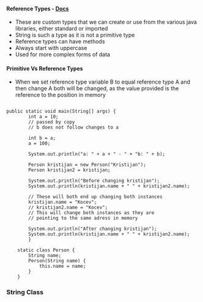#### Reference Types - [Docs](https://www.javatpoint.com/reference-data-types-in-java)
- These are custom types that we can create or use from the various java libraries, either standard or imported
- String is such a type as it is not a primitive type
- Reference types can have methods
- Always start with uppercase
- Used for more complex forms of data

#### Primitive Vs Reference Types
- When we set reference type variable B to equal reference type A and then change A both will be changed, as the value provided is the reference to the position in memory

```

public static void main(String[] args) {
		int a = 10;
        // passed by copy
        // b does not follow changes to a
        
        int b = a;
        a = 100;
        
        System.out.println("a: " + a + " - " + "b: " + b);
        
        Person kristijan = new Person("Kristijan");
        Person kristijan2 = kristijan;
        
        System.out.println("Before changing kristijan");
        System.out.println(kristijan.name + " " + kristijan2.name);
        
        // These will both end up changing both instances
        kristijan.name = "Kocev";
        // kristijan2.name = "Kocev";
        // This will change both instances as they are
        // pointing to the same adress in memory
        
        System.out.println("After changing kristijan");
        System.out.println(kristijan.name + " " + kristijan2.name);
        }
    
    static class Person {
        String name;
        Person(String name) {
            this.name = name;
        }
    }
```

### String Class



